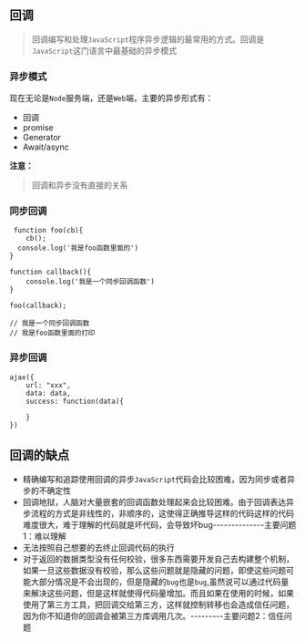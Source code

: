 ## 回调

> 回调编写和处理`JavaScript`程序异步逻辑的最常用的方式。回调是`JavaScript`这门语言中最基础的异步模式

### 异步模式

现在无论是`Node`服务端，还是`Web`端，主要的异步形式有：

- 回调
- promise
- Generator
- Await/async

**注意：**

> 回调和异步没有直接的关系

### 同步回调

```
 function foo(cb){
	cb();
  console.log('我是foo函数里面的')
}

function callback(){
	console.log('我是一个同步回调函数')
}

foo(callback);

// 我是一个同步回调函数
// 我是foo函数里面的打印
```

### 异步回调

```
ajax({
	url: "xxx",
	data: data,
	success: function(data){
	
	}
})
```



## 回调的缺点

- 精确编写和追踪使用回调的异步`JavaScript`代码会比较困难，因为同步或者异步的不确定性
- 回调地狱，人脑对大量嵌套的回调函数处理起来会比较困难。由于回调表达异步流程的方式是非线性的，非顺序的，这使得正确推导这样的代码这样的代码难度很大，难于理解的代码就是坏代码，会导致坏bug--------------主要问题1：难以理解
- 无法按照自己想要的去终止回调代码的执行
- 对于返回的数据类型没有任何校验，很多东西需要开发自己去构建整个机制，如果一旦这些数据没有校验，那么这些问题就是隐藏的问题，即使这些问题可能大部分情况是不会出现的，但是隐藏的`bug`也是`bug`,虽然说可以通过代码量来解决这些问题，但是这样就使得代码量增加。而且如果在使用的时候，如果使用了第三方工具，把回调交给第三方，这样就控制转移也会造成信任问题，因为你不知道你的回调会被第三方库调用几次。---------主要问题2：信任问题


